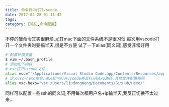 ```yaml
---
title: 命令行中打开vscode
date: 2017-04-28 01:11:42
tags:
category: [笔记,命令配置]
---
```


不停的敲命令其实很麻烦,尤其mac下面的文件系统不是很习惯,每次用vscode打开一个文件夹时要搞半天,很是不方便
试了一下alias(同义词),感觉非常好用

<!--more-->

```sh
# 配置环境变量
$ vim ~/.bash_profile
# 添加如下内容
# vsc打开vscode文件
alias vsc="'/Applications/Visual Studio Code.app/Contents/Resources/app/bin/code'"
# 定义vsc-hexo命令,输入即可打开vscode并且打开hexo路径,其他文件配置相同
alias vsc-hexo="vsc /Users/liudongmeng/Documents/GitHub/Hexo/"
```

同样可以配置一些ssh的同义词,不用每次都用户名+ip输半天,我反正切换不太过来...